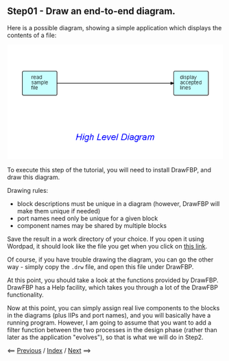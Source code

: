 
<link href="../style.css" rel="stylesheet" type="text/css">

## Step01 - Draw an end-to-end diagram. 

Here is a possible diagram, showing a simple application which displays the contents of a file:

![High level diagram](Step01.png)

To execute this step of the tutorial, you will need to install DrawFBP, and draw this diagram.

Drawing rules:

- block descriptions must be unique in a diagram (however, DrawFBP will make them unique if needed)
- port names need only be unique for a given block
- component names may be shared by multiple blocks

Save the result in a work directory of your choice.  If you open it using Wordpad, it should look like the file you get when you click on [this link](diagrams/Step01.drw).

Of course, if you have trouble drawing the diagram, you can go the other way - simply copy the `.drw` file, and open this file under DrawFBP.

At this point, you should take a look at the functions provided by DrawFBP. DrawFBP has a Help facility, which takes you through a lot of the DrawFBP functionality.

Now at this point, you can simply assign real live components to the blocks in the diagrams (plus IIPs and port names), and you will basically have a running program.  However, I am going to assume that you want to add a filter function between the two processes in the design phase (rather than later as the application "evolves"), so that is what we will do in Step2.

<span class=middle> &lt;== <a href="../Step00/">  Previous</a> / <a href="https://github.com/jpaulm/fbp-tutorial-filter-file/"> Index</a> / <a href="../Step02/"> Next</a> ==&gt;</span> 
